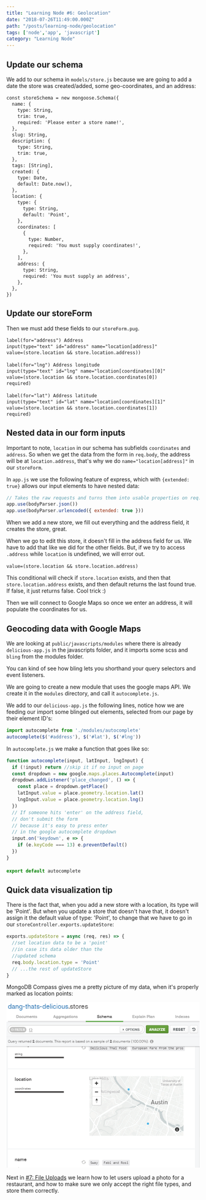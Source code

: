 ```yaml
---
title: "Learning Node #6: Geolocation"
date: "2018-07-26T11:49:00.000Z"
path: "/posts/learning-node/geolocation"
tags: ['node','app', 'javascript']
category: "Learning Node"
---
```


## Update our schema

We add to our schema in `models/store.js` because we are going to add a date the store was created/added, some geo-coordinates, and an address:

```js{13-100}
const storeSchema = new mongoose.Schema({
  name: {
    type: String,
    trim: true,
    required: 'Please enter a store name!',
  },
  slug: String,
  description: {
    type: String,
    trim: true,
  },
  tags: [String],
  created: {
    type: Date,
    default: Date.now(),
  },
  location: {
    type: {
      type: String,
      default: 'Point',
    },
    coordinates: [
      {
        type: Number,
        required: 'You must supply coordinates!',
      },
    ],
    address: {
      type: String,
      required: 'You must supply an address',
    },
  },
})
```

## Update our storeForm

Then we must add these fields to our `storeForm.pug`.

```pug
label(for="address") Address
input(type="text" id="address" name="location[address]"
value=(store.location && store.location.address))

label(for="lng") Address longitude
input(type="text" id="lng" name="location[coordinates][0]"
value=(store.location && store.location.coordinates[0])
required)

label(for="lat") Address latitude
input(type="text" id="lat" name="location[coordinates][1]"
value=(store.location && store.location.coordinates[1])
required)
```

## Nested data in our form inputs

Important to note, `location` in our schema has subfields `coordinates` and `address`. So when we get the data from the form in `req.body`, the address will be at `location.address`, that's why we do `name="location[address]"` in our `storeForm`.

In `app.js` we use the following feature of express, which with `{extended: true}` allows our input elements to have nested data:

```js
// Takes the raw requests and turns them into usable properties on req.body
app.use(bodyParser.json())
app.use(bodyParser.urlencoded({ extended: true }))
```

When we add a new store, we fill out everything and the address field, it creates the store, great.

When we go to edit this store, it doesn't fill in the address field for us. We have to add that like we did for the other fields. But, if we try to access `.address` while `location` is undefined, we will error out.

`value=(store.location && store.location.address)`

This conditional will check if `store.location` exists, and then that `store.location.address` exists, and then default returns the last found true. If false, it just returns false. Cool trick :)

Then we will connect to Google Maps so once we enter an address, it will populate the coordinates for us.

## Geocoding data with Google Maps

We are looking at `public/javascripts/modules` where there is already `delicious-app.js` in the javascripts folder, and it imports some scss and `bling` from the modules folder.

You can kind of see how bling lets you shorthand your query selectors and event listeners.

We are going to create a new module that uses the google maps API. We create it in the `modules` directory, and call it `autocomplete.js`.

We add to our `delicious-app.js` the following lines, notice how we are feeding our import some blinged out elements, selected from our page by their element ID's:

```js
import autocomplete from './modules/autocomplete'
autocomplete($('#address'), $('#lat'), $('#lng'))
```

In `autocomplete.js` we make a function that goes like so:

```js
function autocomplete(input, latInput, lngInput) {
  if (!input) return //skip it if no input on page
  const dropdown = new google.maps.places.Autocomplete(input)
  dropdown.addListener('place_changed', () => {
    const place = dropdown.getPlace()
    latInput.value = place.geometry.location.lat()
    lngInput.value = place.geometry.location.lng()
  })
  // If someone hits 'enter' on the address field,
  // don't submit the form
  // because it's easy to press enter
  // in the google autocomplete dropdown
  input.on('keydown', e => {
    if (e.keyCode === 13) e.preventDefault()
  })
}

export default autocomplete
```

## Quick data visualization tip

There is the fact that, when you add a new store with a location, its type will be 'Point'. But when you update a store that doesn't have that, it doesn't assign it the default value of type: 'Point', to change that we have to go in our `storeController.exports.updateStore`:

```js
exports.updateStore = async (req, res) => {
  //set location data to be a 'point'
  //in case its data older than the
  //updated schema
  req.body.location.type = 'Point'
  // ...the rest of updateStore
}
```

MongoDB Compass gives me a pretty picture of my data, when it's properly marked as location points:

![map of restaurant locations in MongoDB Compass GUI](location-map.PNG)

Next in [#7: File Uploads](/posts/learning-node/file-uploads) we learn how to let users upload a photo for a restaurant, and how to make sure we only accept the right file types, and store them correctly.
